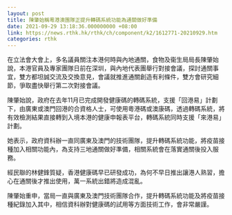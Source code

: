 ```yaml
---
layout: post
title: 陳肇始稱粵港澳團隊正提升轉碼系統功能為通關做好準備
date: 2021-09-29 13:18:36.000000000 +08:00
link: https://news.rthk.hk/rthk/ch/component/k2/1612771-20210929.htm
categories: rthk
---
```


在立法會大會上，多名議員關注本港何時與內地通關，食物及衞生局局長陳肇始說，本港官員及專家團隊日前在深圳，與內地代表團舉行對接會議，探討通關事宜，雙方都坦誠交流及交換意見，會議就推進通關創造有利條件，雙方會研究細節，爭取盡快舉行第二次對接會議。

陳肇始說，政府在去年11月已完成開發健康碼的轉碼系統，支援「回港易」計劃下，由廣東或澳門回港的合資格人士，可使用粵港碼或澳康碼，透過轉碼系統，將有效檢測結果直接轉到入境本港的健康申報表平台，轉碼系統同時支援「來港易」計劃。

她表示，政府資科辦一直同廣東及澳門的技術團隊，提升轉碼系統功能，將疫苗接種加入相關功能內，為支持三地通關做好準備，相關系統會在落實通關後投入服務。

經民聯的林健鋒質疑，香港健康碼早已研發成功，為何不早日推出讓港人熟習，擔心在通關後才推出使用，萬一系統出錯將造成混亂。

陳肇始重申，當局一直與廣東及澳門技術團隊合作，提升轉碼系統功能及將疫苗接種紀錄加入其中，相信資科辦對健康碼的試用等方面技術工作，會非常嚴謹。
